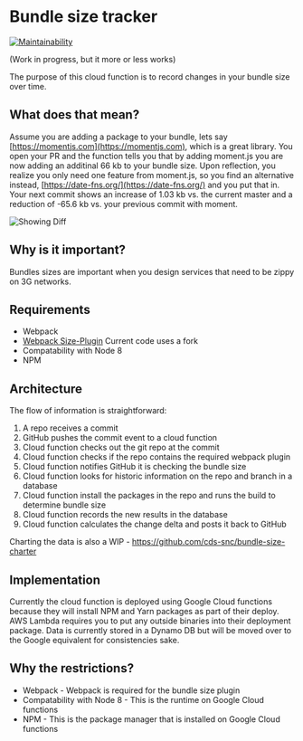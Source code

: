 # Bundle size tracker

[![Maintainability](https://api.codeclimate.com/v1/badges/8bc41e8da2ba8bc90471/maintainability)](https://codeclimate.com/github/cds-snc/bundle-size-tracker/maintainability)

(Work in progress, but it more or less works)

The purpose of this cloud function is to record changes in your bundle size over time.

## What does that mean?

Assume you are adding a package to your bundle, lets say [https://momentjs.com](https://momentjs.com), which is a great library. You open your PR and the function tells you that by adding moment.js you are now adding an additinal 66 kb to your bundle size. Upon reflection, you realize you only need one feature from moment.js, so you find an alternative instead, [https://date-fns.org/](https://date-fns.org/) and you put that in. Your next commit shows an increase of 1.03 kb vs. the current master and a reduction of -65.6 kb vs. your previous commit with moment.

![Showing Diff](https://user-images.githubusercontent.com/867334/50255939-0e4d5a80-03c2-11e9-82dc-2de9c9dff87c.png)

## Why is it important?

Bundles sizes are important when you design services that need to be zippy on 3G networks.

## Requirements

- Webpack
- [Webpack Size-Plugin](https://github.com/GoogleChromeLabs/size-plugin) Current code uses a fork
- Compatability with Node 8
- NPM

## Architecture

The flow of information is straightforward:

1. A repo receives a commit
2. GitHub pushes the commit event to a cloud function 
3. Cloud function checks out the git repo at the commit
4. Cloud function checks if the repo contains the required webpack plugin
5. Cloud function notifies GitHub it is checking the bundle size
6. Cloud function looks for historic information on the repo and branch in a database
7. Cloud function install the packages in the repo and runs the build to determine bundle size
8. Cloud function records the new results in the database 
9. Cloud function calculates the change delta and posts it back to GitHub

Charting the data is also a WIP - https://github.com/cds-snc/bundle-size-charter

## Implementation 

Currently the cloud function is deployed using Google Cloud functions because they will install NPM and Yarn packages as part of their deploy. AWS Lambda requires you to put any outside binaries into their deployment package. Data is currently stored in a Dynamo DB but will be moved over to the Google equivalent for consistencies sake.

## Why the restrictions?

- Webpack - Webpack is required for the bundle size plugin
- Compatability with Node 8 - This is the runtime on Google Cloud functions
- NPM - This is the package manager that is installed on Google Cloud functions
